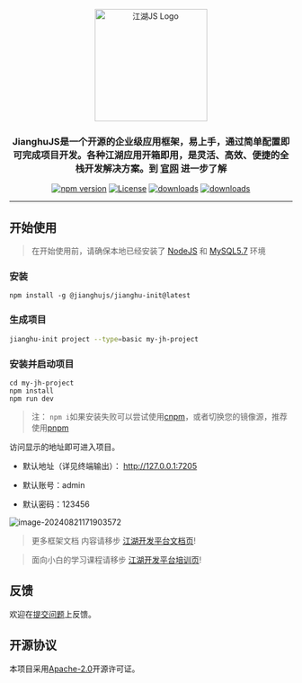 <p align="center">
  <a href="https://www.openjianghu.org/" target="blank"><img src="https://raw.githubusercontent.com/jianghujs/jianghu/master/app/public/img/logo.svg" width="200" alt="江湖JS Logo" /></a>
</p>
<h3 align="center">JianghuJS是一个开源的企业级应用框架，易上手，通过简单配置即可完成项目开发。各种江湖应用开箱即用，是灵活、高效、便捷的全栈开发解决方案。到 <a href="https://www.openjianghu.org/" target="_blank">官网</a> 进一步了解</h3>

<p align="center">
  <a href="https://www.npmjs.com/package/@jianghujs/jianghu"><img src="https://img.shields.io/npm/v/@jianghujs/jianghu.svg?style=for-the-badge" alt="npm version" /></a>
  <a href="https://www.npmjs.com/package/@jianghujs/jianghu"><img src="https://img.shields.io/npm/l/@jianghujs/jianghu.svg?style=for-the-badge" alt="License"></a>
  <a href="https://www.npmjs.com/package/@jianghujs/jianghu"><img src="https://img.shields.io/npm/dt/@jianghujs/jianghu.svg?style=for-the-badge&color=#4fc08d" alt="downloads" /></a>
  <a href="https://www.npmjs.com/package/@jianghujs/jianghu"><img src="https://img.shields.io/npm/dm/@jianghujs/jianghu.svg?style=for-the-badge&color=#4fc08d" alt="downloads" /></a>
</p>




---

## 开始使用

> 在开始使用前，请确保本地已经安装了 [NodeJS](https://nodejs.org/zh-cn) 和 [MySQL5.7](https://downloads.mysql.com/archives/community/) 环境

### 安装

```
npm install -g @jianghujs/jianghu-init@latest
```

### 生成项目

```bash
jianghu-init project --type=basic my-jh-project
```

### 安装并启动项目

```
cd my-jh-project
npm install
npm run dev
```

> 注： `npm i`如果安装失败可以尝试使用[cnpm](https://developer.aliyun.com/mirror/NPM?from=tnpm)，或者切换您的镜像源，推荐使用[pnpm](https://pnpm.io/)

访问显示的地址即可进入项目。

- 默认地址（详见终端输出）： http://127.0.0.1:7205

- 默认账号：admin 

- 默认密码：123456

![image-20240821171903572](https://s21.ax1x.com/2024/08/21/pAi8ryd.png)

> 更多框架文档 内容请移步 [江湖开发平台文档页](https://www.openjianghu.org/doc/page/article/11101)!

> 面向小白的学习课程请移步 [江湖开发平台培训页](https://www.openjianghu.org/doc/page/article/10001)!


## 反馈

欢迎在[提交问题](https://github.com/jianghujs/jianghu/issues/new)上反馈。

## 开源协议

本项目采用[Apache-2.0](https://opensource.org/licenses/apache-2-0)开源许可证。